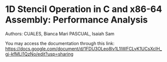 # 1D Stencil Operation in C and x86-64 Assembly: Performance Analysis

Authors:
CUALES, Bianca Mari
PASCUAL, Isaiah Sam

You may access the documentation through this link:
https://docs.google.com/document/d/1FDU3OLeo8lv1L1IWFCLyK1UCsXcIH_gj-kfMLl1QzNo/edit?usp=sharing
